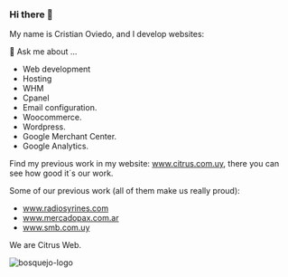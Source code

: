 ### Hi there 👋

<!--
**ovicristian/ovicristian** is a ✨ _special_ ✨ repository because its `README.md` (this file) appears on your GitHub profile.
-->
My name is Cristian Oviedo, and I develop websites:

💬 Ask me about ...

-  Web development 
-  Hosting
-  WHM
-  Cpanel
-  Email configuration.
-  Woocommerce.
-  Wordpress.
-  Google Merchant Center.
-  Google Analytics.

Find my previous work in my website: <a href="https://citrus.com.uy">www.citrus.com.uy</a>, there you can see how good it´s our work.

Some of our previous work (all of them make us really proud):

-  <a href="https://radiosyrines.com">www.radiosyrines.com</a>
-  <a href="https://mercadopax.com.ar">www.mercadopax.com.ar</a>
-  <a href="https://smb.com.uy">www.smb.com.uy</a>
 
We are Citrus Web.

![bosquejo-logo](https://github.com/ovicristian/ovicristian/assets/9158011/7e381872-f782-4b39-acf4-45a65c549bc4)
